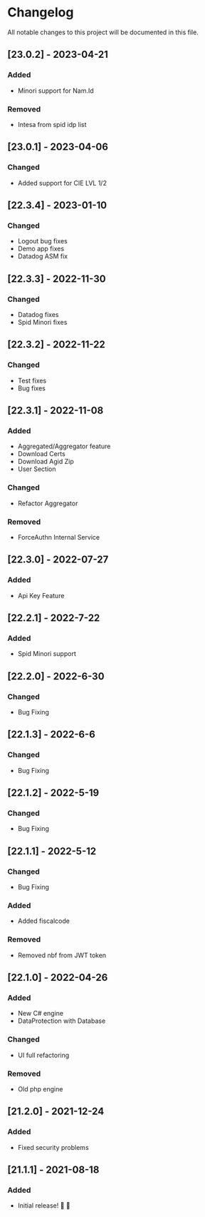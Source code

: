 # Changelog
All notable changes to this project will be documented in this file.


## [23.0.2] - 2023-04-21

### Added
- Minori support for Nam.Id

### Removed
- Intesa from spid idp list

## [23.0.1] - 2023-04-06

### Changed
- Added support for CIE LVL 1/2


## [22.3.4] - 2023-01-10

### Changed
- Logout bug fixes
- Demo app fixes
- Datadog ASM fix

## [22.3.3] - 2022-11-30

### Changed
- Datadog fixes
- Spid Minori fixes

## [22.3.2] - 2022-11-22

### Changed
- Test fixes
- Bug fixes


## [22.3.1] - 2022-11-08

### Added
- Aggregated/Aggregator feature
- Download Certs
- Download Agid Zip
- User Section

### Changed
- Refactor Aggregator

### Removed
- ForceAuthn Internal Service

## [22.3.0] - 2022-07-27

### Added
- Api Key Feature

## [22.2.1] - 2022-7-22

### Added
- Spid Minori support

## [22.2.0] - 2022-6-30

### Changed
- Bug Fixing

## [22.1.3] - 2022-6-6

### Changed
- Bug Fixing

## [22.1.2] - 2022-5-19

### Changed
- Bug Fixing

## [22.1.1] - 2022-5-12

### Changed
- Bug Fixing

### Added 
- Added fiscalcode

### Removed
- Removed nbf from JWT token

## [22.1.0] - 2022-04-26

### Added 
- New C# engine
- DataProtection with Database

### Changed
- UI full refactoring

### Removed
- Old php engine

## [21.2.0] - 2021-12-24

### Added
- Fixed security problems

## [21.1.1] - 2021-08-18

### Added
* Initial release! 🎉 🎉